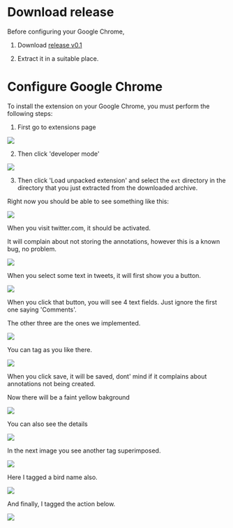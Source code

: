 
Download release
====

Before configuring your Google Chrome,

1) Download [release v0.1](https://github.com/onurgu/twitter-annotator/archive/v0.1.zip)

2) Extract it in a suitable place.

Configure Google Chrome
====

To install the extension on your Google Chrome, you must perform the following steps:

1) First go to extensions page

![](docs/images/inline-1.png?raw=true)

2) Then click 'developer mode'

![](docs/images/inline-2.png?raw=true)

3) Then click 'Load unpacked extension' and select the `ext` directory in the directory that you just extracted from the downloaded archive.

Right now you should be able to see something like this:

![](docs/images/inline-3.png?raw=true)

When you visit twitter.com, it should be activated.

It will complain about not storing the annotations, however this is a known bug, no problem.

![](docs/images/inline-4.png?raw=true)


When you select some text in tweets, it will first show you a button.

![](docs/images/inline-5.png?raw=true)


When you click that button, you will see 4 text fields. Just ignore the first one saying 'Comments'.

The other three are the ones we implemented.

![](docs/images/inline-6.png?raw=true)


You can tag as you like there.

![](docs/images/inline-7.png?raw=true)


When you click save, it will be saved, dont' mind if it complains about annotations not being created.

Now there will be a faint yellow bakground

![](docs/images/inline-8.png?raw=true)


You can also see the details

![](docs/images/inline-9.png?raw=true)


In the next image you see another tag superimposed.

![](docs/images/inline-10.png?raw=true)

Here I tagged a bird name also.

![](docs/images/inline-11.png?raw=true)


And finally, I tagged the action below.

![](docs/images/inline-12.png?raw=true)
